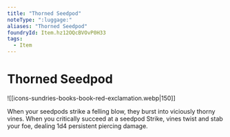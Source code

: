 ```yaml
---
title: "Thorned Seedpod"
noteType: ":luggage:"
aliases: "Thorned Seedpod"
foundryId: Item.hz12OQcBVOvP0H33
tags:
  - Item
---
```


# Thorned Seedpod
![[icons-sundries-books-book-red-exclamation.webp|150]]

When your seedpods strike a felling blow, they burst into viciously thorny vines. When you critically succeed at a seedpod Strike, vines twist and stab your foe, dealing 1d4 persistent piercing damage.
